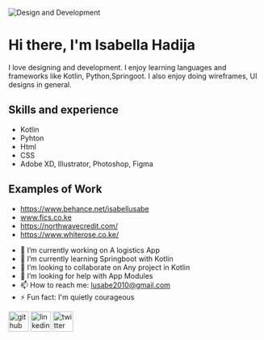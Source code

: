 ![Design and Development](https://pbs.twimg.com/profile_banners/806587309/1593285862/600x200)
# Hi there, I'm Isabella Hadija

 I love designing and development. I enjoy learning languages and frameworks like Kotlin, Python,Springoot. I also enjoy doing wireframes, UI designs in general.

## Skills and experience

* Kotlin
* Pyhton
* Html
* CSS
* Adobe XD, Illustrator, Photoshop, Figma

## Examples of Work
* https://www.behance.net/isabellusabe
* www.fics.co.ke
* https://northwavecredit.com/
* https://www.whiterose.co.ke/

- 🔭 I’m currently working on A logistics App 
- 🌱 I’m currently learning Springboot with Kotlin 
- 👯 I’m looking to collaborate on Any project in Kotlin 
- 🤔 I’m looking for help with App Modules 
- 📫 How to reach me: lusabe2010@gmail.com 
- ⚡ Fun fact: I'm quietly courageous 


[<img src='https://cdn.jsdelivr.net/npm/simple-icons@3.0.1/icons/github.svg' alt='github' height='40'>](https://github.com/Isabel-hub)  [<img src='https://cdn.jsdelivr.net/npm/simple-icons@3.0.1/icons/linkedin.svg' alt='linkedin' height='40'>](https://www.linkedin.com/in/https://www.linkedin.com/in/isabellusabe//)  [<img src='https://cdn.jsdelivr.net/npm/simple-icons@3.0.1/icons/twitter.svg' alt='twitter' height='40'>](https://twitter.com/https://twitter.com/isabel_lusabe) 



 

